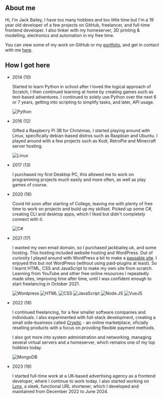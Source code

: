 ## About me

Hi, I'm Jack Bailey, I have too many hobbies and too little time but I'm a 19 year old developer of a few projects on GitHub, freelancer, and full-time frontend developer. I also tinker with my homeserver, 3D printing & modelling, electronics and automation in my free time.

You can view some of my work on GitHub or my [portfolio](https://jackbailey.dev/), and get in contact with me [here](https://jackbailey.dev/contact).

## How I got here

- 2014 (10)
  
    
  Started to learn Python in school after I loved the logical approach of Scratch, I then continued learning at home by creating games such as text-based adventures. I continued to solely use Python over the next 6 or 7 years, getting into scripting to simplify tasks, and later, API usage.

  ![Python](https://img.shields.io/badge/Python-grey?style=for-the-badge&logo=python&logoColor=ffdd54)

- 2016 (12)
    
  Gifted a Raspberry Pi 3B for Christmas, I started playing around with Linux, specifically debian-based distros such as Raspbian and Ubuntu. I played around with a few projects such as Kodi, RetroPie and Minecraft server hosting.

  ![Linux](https://img.shields.io/badge/Linux-grey?style=for-the-badge&logo=linux&logoColor=white)

- 2017 (13)

  I purchased my first Desktop PC, this allowed me to work on programming projects much easily and more often, as well as play games of course.

- 2020 (16)
  
  Covid hit soon after starting of College, leaving me with plenty of free time to work on projects and build up my skillset. Picked up some C#, creating CLI and desktop apps, which I liked but didn't completely connect with it.

  ![C#](https://img.shields.io/badge/Csharp-grey?style=for-the-badge&logo=csharp&logoColor=violet)

- 2021 (17)

  I wanted my own email domain, so I purchased jackbailey.uk, and some hosting. This hosting included website hosting and WordPress. Out of curiosity I played around with WordPress a bit to make a [passable site](https://web.archive.org/web/20210629114942/https://jackbailey.uk/). I enjoyed this but not WordPress (without using paid-plugins at least). So I learnt HTML, CSS and JavaScript to make my own site from scratch. Learning from YouTube and other free online resources I repeatedly made sites, improving time after time, until I was confident enough to start freelancing in October 2021.

  ![Wordpress](https://img.shields.io/badge/Wordpress-grey?style=for-the-badge&logo=wordpress) ![HTML](https://img.shields.io/badge/Wordpress-grey?style=for-the-badge&logo=html5) ![CSS](https://img.shields.io/badge/CSS-grey?style=for-the-badge&logo=css3&logoColor=lightblue) ![JavaScript](https://img.shields.io/badge/JavaScript-grey?style=for-the-badge&logo=javascript&logoColor=yellow) ![Node.JS](https://img.shields.io/badge/Node.JS-grey?style=for-the-badge&logo=node.js) ![VueJS](https://img.shields.io/badge/Vue.JS-grey?style=for-the-badge&logo=vue.js)

- 2022 (18)

  I continued freelancing, for a few smaller software companies and individuals. I also experimented with full-stack development, creating a small side-business called [Cryptic](https://github.com/CrypticRip) - an online marketplace, oficially reselling products with a focus on providing flexible payment methods.

  I also got more into system administration and networking, managing several virtual servers and a homeserver, which remains one of my top hobbies today.

  ![MongoDB](https://img.shields.io/badge/MongoDB-grey?style=for-the-badge&logo=MongoDB)

- 2023 (19)

  I started full-time work at a UK-based advertising agency as a frontend developer, where I continue to work today. I also started working on [Lynx](https://github.com/Lynx-Shortener/Lynx), a sleek, functional URL shortener, which I developed and maintained from December 2022 to June 2024.
